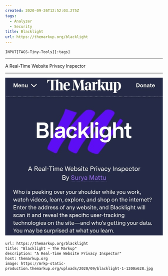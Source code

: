 ```yaml
---
created: 2020-09-26T12:52:03.275Z
tags: 
  - Analyzer
  - Security
title: Blacklight
url: https://themarkup.org/blacklight
---
```

```meta-bind
INPUT[TAGS-Tiny-Tools][:tags]
```

___
A Real-Time Website Privacy Inspector
___

![](_attachments/blacklight.jpg)

```cardlink
url: https://themarkup.org/blacklight
title: "Blacklight – The Markup"
description: "A Real-Time Website Privacy Inspector"
host: themarkup.org
image: https://mrkp-static-production.themarkup.org/uploads/2020/09/blacklight-1-1200x628.jpg
```
